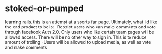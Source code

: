 stoked-or-pumped
================

learning rails. this is an attempt at a sports fan page. Ultimately, what I'd like the end product to be is:
-Restrict users who can make comments and vote through facebook Auth 2.0. Only users who like certain team pages will be allowed access. There will be no other way to sign in. This is to reduce amount of trolling
-Users will be allowed to upload media, as well as vote and make comments
